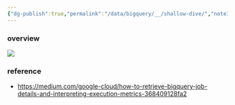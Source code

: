 ```yaml
---
{"dg-publish":true,"permalink":"/data/bigquery/__/shallow-dive/","noteIcon":"","created":"2024-06-30T00:39:32.000+09:00"}
---
```




### overview


![](https://i.imgur.com/uqBzWBv.png)


### reference
- https://medium.com/google-cloud/how-to-retrieve-bigquery-job-details-and-interpreting-execution-metrics-368409128fa2
